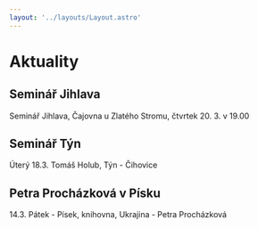 ```yaml
---
layout: '../layouts/Layout.astro'
---
```


# Aktuality

## Seminář Jihlava

Seminář Jihlava, Čajovna u Zlatého Stromu, čtvrtek 20. 3. v 19.00

## Seminář Týn

Úterý 18.3. Tomáš Holub, Týn - Čihovice

## Petra Procházková v Písku

14.3. Pátek - Písek, knihovna, Ukrajina - Petra Procházková
